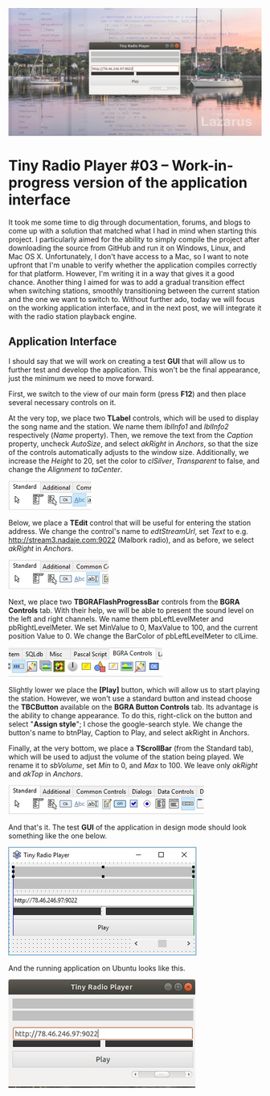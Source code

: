 ![](./img/lazarustinyradioplayer03.jpg)

# Tiny Radio Player #03 – Work-in-progress version of the application interface

It took me some time to dig through documentation, forums, and blogs to come up with a solution that matched what I had in mind when starting this project. I particularly aimed for the ability to simply compile the project after downloading the source from GitHub and run it on Windows, Linux, and Mac OS X. Unfortunately, I don't have access to a Mac, so I want to note upfront that I'm unable to verify whether the application compiles correctly for that platform. However, I'm writing it in a way that gives it a good chance. Another thing I aimed for was to add a gradual transition effect when switching stations, smoothly transitioning between the current station and the one we want to switch to. Without further ado, today we will focus on the working application interface, and in the next post, we will integrate it with the radio station playback engine.

## Application Interface

I should say that we will work on creating a test **GUI** that will allow us to further test and develop the application. This won't be the final appearance, just the minimum we need to move forward.

First, we switch to the view of our main form (press **F12**) and then place several necessary controls on it.

At the very top, we place two **TLabel** controls, which will be used to display the song name and the station. We name them *lblInfo1* and *lblInfo2* respectively (*Name* property). Then, we remove the text from the *Caption* property, uncheck *AutoSize*, and select *akRight* in *Anchors*, so that the size of the controls automatically adjusts to the window size. Additionally, we increase the *Height* to 20, set the color to *clSilver*, *Transparent* to false, and change the *Alignment* to *taCenter*.

![](./img/018LazarusTLabel.jpg)

Below, we place a **TEdit** control that will be useful for entering the station address. We change the control's name to *edtStreamUrl*, set *Text* to e.g. http://stream3.nadaje.com:9022 (Malbork radio), and as before, we select *akRight* in *Anchors*.

![](./img/019LazarusTEdit.jpg)

Next, we place two **TBGRAFlashProgressBar** controls from the **BGRA Controls** tab. With their help, we will be able to present the sound level on the left and right channels. We name them pbLeftLevelMeter and pbRightLevelMeter. We set MinValue to 0, MaxValue to 100, and the current position Value to 0. We change the BarColor of pbLeftLevelMeter to clLime.

![](./img/020LazarusTBGRAFlashProgressBar.jpg)

Slightly lower we place the **[Play]** button, which will allow us to start playing the station. However, we won't use a standard button and instead choose the  **TBCButton** available on the **BGRA Button Controls** tab. Its advantage is the ability to change appearance. To do this, right-click on the button and select "**Assign style**"; I chose the google-search style. We change the button's name to btnPlay, Caption to Play, and select akRight in Anchors.

Finally, at the very bottom, we place a **TScrollBar** (from the Standard tab), which will be used to adjust the volume of the station being played. We rename it to *sbVolume*, set *Min* to 0, and *Max* to 100. We leave only *akRight* and *akTop* in *Anchors*.

![](./img/022LazarusTScrollBar.jpg)

And that's it. The test **GUI** of the application in design mode should look something like the one below.

![](./img/023LazarusTestGUI.jpg)

And the running application on Ubuntu looks like this.

![](./img/023LazarusTestGUIUbuntu.jpg)